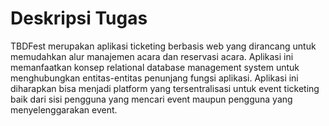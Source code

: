 # Deskripsi Tugas 
TBDFest merupakan aplikasi ticketing berbasis web yang dirancang untuk memudahkan alur manajemen acara dan reservasi acara. Aplikasi ini memanfaatkan konsep relational database management system untuk menghubungkan entitas-entitas penunjang fungsi aplikasi. Aplikasi ini diharapkan bisa menjadi platform yang tersentralisasi untuk event ticketing baik dari sisi pengguna yang mencari event maupun pengguna yang menyelenggarakan event.
